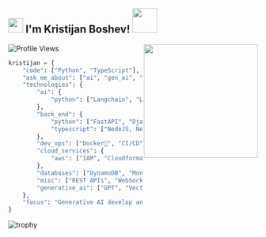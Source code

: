 <h2><img src="https://emojis.slackmojis.com/emojis/images/1531849430/4246/blob-sunglasses.gif?1531849430" width="30"/> I'm Kristijan Boshev! <img src="https://media.giphy.com/media/12oufCB0MyZ1Go/giphy.gif" width="50"></h2>
<img align='right' src="https://media.giphy.com/media/M9gbBd9nbDrOTu1Mqx/giphy.gif" width="230">

![Profile Views](http://img.shields.io/badge/Profile%20Views-998-blue)


```python
kristijan = {
    "code": ["Python", "TypeScript"],
    "ask_me_about": ["ai", "gen_ai", "machine learning", "cloud computing", "agents", "ai tech trends"],
    "technologies": {
        "ai": {
            "python": ["Langchain", "LangGraph", "CrewAI", "Autogen", "PyTorch", "etc"],
        },
        "back_end": {
            "python": ["FastAPI", "Django"],
            "typescript": ["NodeJS, NestJS"],
        },
        "dev_ops": ["Docker🐳", "CI/CD", "GitHub Actions", "k8s", "ArgoCD", "Terraform"],
        "cloud_services": {
            "aws": ["IAM", "Cloudformation", "KMS", "Cognito", "EC2", "Fargate", "ECS", "ECR", "Sagemaker", "API Gateway", "S3", "Lambda", "CloudWatch", "CloudFront"],
        },
        "databases": ["DynamoDB", "MongoDB", "Qdrant", "Supabase", "ChromaDB", "Neo4j"],
        "misc": ["REST APIs", "WebSockets"],
        "generative_ai": ["GPT", "Vectorization", "RAG", "fine-tuning models", "etc"],
    },
    "focus": "Generative AI develop and research with primary focus on RAG systems, foundation models and new promising techniques"
}
```

![trophy](https://github-profile-trophy.vercel.app/?username=KristijanBoshev&rank=S,AAA,AA,A,B)

